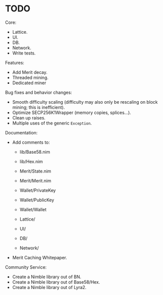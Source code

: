# TODO

Core:
- Lattice.
- UI.
- DB.
- Network.
- Write tests.

Features:
- Add Merit decay.
- Threaded mining.
- Dedicated miner

Bug fixes and behavior changes:
- Smooth difficulty scaling (difficulty may also only be rescaling on block mining; this is inefficient).
- Optimize SECP256K1Wrapper (memory copies, splices...).
- Clean up raises.
- Multiple uses of the generic `Exception`.

Documentation:
- Add comments to:
    - lib/Base58.nim
    - lib/Hex.nim

    - Merit/State.nim
    - Merit/Merit.nim

    - Wallet/PrivateKey
    - Wallet/PublicKey
    - Wallet/Wallet

    - Lattice/
    - UI/
    - DB/
    - Network/
- Merit Caching Whitepaper.

Community Service:
- Create a Nimble library out of BN.
- Create a Nimble library out of Base58/Hex.
- Create a Nimble library out of Lyra2.
